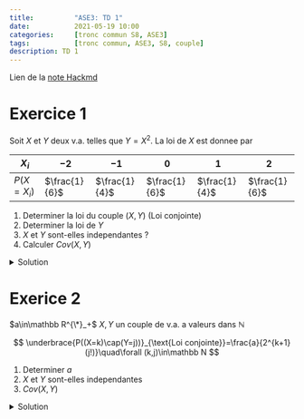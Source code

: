 ```yaml
---
title:          "ASE3: TD 1"
date:           2021-05-19 10:00
categories:     [tronc commun S8, ASE3]
tags:           [tronc commun, ASE3, S8, couple]
description: TD 1
---
```

Lien de la [note Hackmd](https://hackmd.io/@lemasymasa/B1TE0NzKd)

# Exercice 1
Soit $X$ et $Y$ deux v.a. telles que $Y=X^2$.
La loi de $X$ est donnee par

|$X_i$|$-2$|$-1$|$0$|$1$|$2$|
|-----|----|----|---|---|---|
|$P(X=X_i)$|$\frac{1}{6}$|$\frac{1}{4}$|$\frac{1}{6}$|$\frac{1}{4}$|$\frac{1}{6}$|

1. Determiner la loi du couple $(X,Y)$ (Loi conjointe)
2. Determiner la loi de $Y$
3. $X$ et $Y$ sont-elles independantes ?
4. Calculer $Cov(X,Y)$

<details markdown="1">
<summary>Solution</summary>

$Y=X^2$, $Y(\Omega)=\{0,1,4\}$

1.

|$X/Y$|$0$|$1$|$4$|Loi de $X$|
|-----|-|-|-|-|
|$-2$ |$0$|$0$|$\frac{1}{6}$|$\frac{1}{4}$|
|$-1$ |$0$|$\frac{1}{4}$|$0$|$\frac{1}{6}$|
|$0$  |$\frac{1}{6}$|$0$|$0$|$\frac{1}{6}$|
|$1$  |$0$|$\frac{1}{4}$|$0$|$\frac{1}{4}$|
|$2$  |$0$|$0$|$\frac{1}{4}$|$\frac{1}{6}$|
|Loi de $Y$|$\frac{1}{6}$|$\frac{1}{2}$|$\frac{1}{3}$|$1$|

- $P((X=i)\cap(Y=j)) = 0$ si $j\neq i^2$
- Avec $j=i^2$, $P((X=i)\cap(Y=i^2))=P(X=i)$
    - car $$\underbrace{(X=i)}_{A}\subset\underbrace{(Y=i^2)}_{B}$$
    - $A\cap B=A$

2.

**Loi de $Y$** (Loi marginale)

D'apres le tableau $P(Y=0)=\frac{1}{6}$, $P(Y=1)=\frac{1}{2}$ et $P(Y=4)=\frac{1}{3}$

3.

**Independance?**

$$
P((X=i)\cap(Y=j))=P(X=i)P(Y=j)\quad\forall (i,j)
$$

$$
P((X=-2)\cap(Y=4))=\frac{1}{6}\\
P(X=-2)P(Y=4)=\frac{1}{6}\times\frac{1}{3}=\frac{1}{18}\neq\frac{1}{6}
$$

$X$ et $Y$ ne sont pas indendantes

4.

$$
Cov(X,Y)=E(XY)-E(X)E(Y)\\
E(XY)=\sum_{i,j}ijP((X=i)\cap(Y=j))\\
\color{red}{E(XY)=\sum_{i,j}ijP_{i,j}}
$$

|$X/Y$|$0$|$1$|$4$|Loi de $X$|
|-----|-|-|-|-|
|$-2$ |$0$ ($\times 0$)|$0$ ($\times -2$)|$\frac{1}{6}$ ($\times -8$)|$\frac{1}{4}$|
|$-1$ |$0$ ($\times 0$)|$\frac{1}{4}$ ($\times -1$)|$0$ ($\times 0$)|$\frac{1}{6}$|
|$0$  |$\frac{1}{6}$ ($\times 0$)|$0$ ($\times 0$)|$0$ ($\times 0$)|$\frac{1}{6}$|
|$1$  |$0$ ($\times 0$)|$\frac{1}{4}$ ($\times 1$)|$0$ ($\times 4$)|$\frac{1}{4}$ |
|$2$  |$0$ ($\times 0$)|$0$ ($\times 2$)|$\frac{1}{4}$ ($\times 8$)|$\frac{1}{6}$|
|Loi de $Y$|$\frac{1}{6}$|$\frac{1}{2}$|$\frac{1}{3}$|$1$|


$$
E(X,Y)=-\frac{8}{6}-\frac{1}{4}+\frac{1}{4}+\frac{8}{6}=0
$$
$$
\begin{aligned}
E(X) &=\sum_ix_iP(X=x_i)\\
&=-\frac{2}{6}-\frac{1}{4}+\frac{1}{4}+\frac{2}{6}=0
\end{aligned}\\
\Rightarrow \color{green}{Cov(X,Y)=0}
$$

</details>

# Exerice 2
$a\in\mathbb R^{\*}_+$
$X,Y$ un couple de v.a. a valeurs dans $\mathbb N$

$$
\underbrace{P((X=k)\cap(Y=j))}_{\text{Loi conjointe}}=\frac{a}{2^{k+1}(j!)}\quad\forall (k,j)\in\mathbb N
$$

1. Determiner $a$
2. $X$ et $Y$ sont-elles independantes
3. $Cov(X,Y)$

<details markdown="1">
<summary>Solution</summary>

1.

$$
\sum_{k,j}P_{k,j}=1\\
\sum_{k=0}^{+\infty}\sum_{j=0}^{+\infty}\frac{a}{2^{k+1}(j!)}=1\\
a\sum_{k=0}^{+\infty}\sum_{j=0}^{+\infty}\frac{1}{j!}=1
$$

<div class="alert alert-info" role="alert" markdown="1">
**Rappel**

$$
e^X=\sum_{j=0}^{+\infty}\frac{x^j}{j!}\\
X=1\quad\color{red}{e=\sum_{j=0}^{+\infty}\frac{1}{j!}}\\
$$
</div>

$$
\color{red}{ae\sum_{k=0}^{+\infty}\frac{1}{2^{k+1}}=1}
$$

<div class="alert alert-info" role="alert" markdown="1">
**Rappel** (Serie geometriques)

$$
\color{red}{\sum_{k=0}^{+\infty}X^n=\frac{1}{1-X}\quad\vert X\vert\lt1}
$$
</div>

$$
ae\frac{1}{2}\sum_{k=0}^{+\infty}\biggr(\frac{1}{2}\biggr)^k=1\\
\begin{aligned}
ae\frac{1}{2}\frac{1}{\frac{1}{2}}=1&\Rightarrow ae=1\\
&\Rightarrow \color{green}{a=\frac{1}{e}}
\end{aligned}
$$

2.

**Independance ?**

$$
P((X=k)\cap(Y=j))=P(X=k)P(Y=j)
$$

**Loi marginale de $X$**

$$
\forall k\in\mathbb N\quad P(X=k)=\sum_{j=0}^{+\infty}P_{k,j}
$$
$$
\begin{aligned}
P(X=k)&=\sum_{j=0}\frac{a}{2^{k+1}(j!)}=\frac{a}{2^{k+1}}\sum_{j=0}^{+\infty}\frac{1}{j!}\\
&=\frac{ae}{2^{k+1}}=\frac{1}{2^{k+1}}\\
\end{aligned}\\
\color{green}{P(X=k)=\frac{1}{2^{k+1}}\quad\forall k\in\mathbb N}
$$

**Loi marginale de $Y$**

$$
\forall j\in\mathbb N\quad\\
\begin{aligned}
P(Y=j)&=\sum_{k=0}^{+\infty}\frac{a}{2^{k+1}(j!)}\\
&=\frac{a}{j!}\frac{1}{2}\sum_{k=0}^{+\infty}\biggr(\frac{1}{2}\biggr)^k=\frac{a}{j!2}2=\color{green}{\frac{1}{ej!}}
\end{aligned}
$$

La loi de $Y$:

$$
\forall j\in\mathbb N\quad \color{green}{P(Y=j)=\frac{1}{ej!}}
$$

**Independance ?**

$$
\begin{aligned}
P(X=1)P(Y=j)=\frac{1}{2^{k+1}}\times\frac{1}{ej!}\\
P((X=k)\cap(Y=j))=\frac{1}{e2^{k+1}j!}
\end{aligned}\Biggr\}=\text{ donc OK}
$$

3.

$X$ et $Y$ etant independantes donc $Cov(X,Y)=0$

</details>
